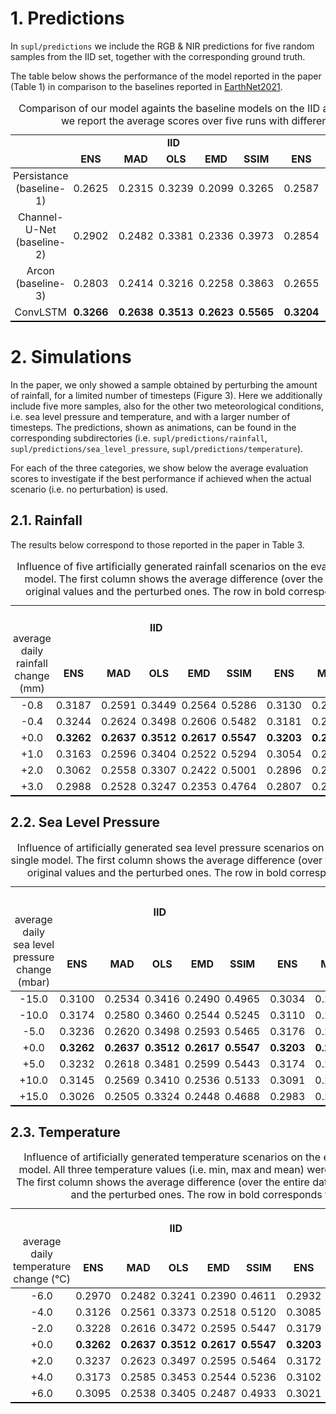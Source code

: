 # 1. Predictions

In `supl/predictions` we include the RGB & NIR predictions for five random samples from the IID set, together with the corresponding ground truth.

The table below shows the performance of the model reported in the paper (Table 1) in comparison to the baselines reported in [EarthNet2021](https://arxiv.org/pdf/2104.10066.pdf).

<table style="border-collapse: collapse; border: medium none; border-spacing: 0px;">
	<caption>
		Comparison of our model againts the baseline models on the IID and OOD test sets. For our model we report the average scores over five runs with different random initializations.
	</caption>
	<tr>
		<td style="text-align: center; padding-right: 3pt; padding-left: 3pt;">
		</td>
		<td style="border-bottom: 0px solid rgb(0, 0, 0); text-align: center; padding-right: 3pt; padding-left: 3pt;" colspan="6">
			<b>IID</b>
		</td>
		<td style="text-align: center; padding-right: 3pt; padding-left: 3pt;">
		</td>
		<td style="border-bottom: 0px solid rgb(0, 0, 0); text-align: center; padding-right: 3pt; padding-left: 3pt;" colspan="6">
			<b>OOD</b>
		</td>
	</tr>
	<tr>
		<td style="border-bottom: 1px solid black; text-align: center; padding-right: 3pt; padding-left: 3pt;">
		</td>
		<td style="border-bottom: 1px solid black; text-align: center; padding-right: 3pt; padding-left: 3pt;">
			<b>ENS</b>
		</td>
		<td style="border-bottom: 1px solid black; text-align: center; padding-right: 3pt; padding-left: 3pt;">
			<b></b>
		</td>
		<td style="border-bottom: 1px solid black; text-align: center; padding-right: 3pt; padding-left: 3pt;">
			<b>MAD</b>
		</td>
		<td style="border-bottom: 1px solid black; text-align: center; padding-right: 3pt; padding-left: 3pt;">
			<b>OLS</b>
		</td>
		<td style="border-bottom: 1px solid black; text-align: center; padding-right: 3pt; padding-left: 3pt;">
			<b>EMD</b>
		</td>
		<td style="border-bottom: 1px solid black; text-align: center; padding-right: 3pt; padding-left: 3pt;">
			<b>SSIM</b>
		</td>
		<td style="border-bottom: 1px solid black; text-align: center; padding-right: 3pt; padding-left: 3pt;">
		</td>
		<td style="border-bottom: 1px solid black; text-align: center; padding-right: 3pt; padding-left: 3pt;">
			<b>ENS</b>
		</td>
		<td style="border-bottom: 1px solid black; text-align: center; padding-right: 3pt; padding-left: 3pt;">
		</td>
		<td style="border-bottom: 1px solid black; text-align: center; padding-right: 3pt; padding-left: 3pt;">
			<b>MAD</b>
		</td>
		<td style="border-bottom: 1px solid black; text-align: center; padding-right: 3pt; padding-left: 3pt;">
			<b>OLS</b>
		</td>
		<td style="border-bottom: 1px solid black; text-align: center; padding-right: 3pt; padding-left: 3pt;">
			<b>EMD</b>
		</td>
		<td style="border-bottom: 1px solid black; text-align: center; padding-right: 3pt; padding-left: 3pt;">
			<b>SSIM</b>
		</td>
	</tr>
	<tr>
		<td style="text-align: center; padding-right: 3pt; padding-left: 3pt;">
			Persistance (baseline-1)
		</td>
		<td style="text-align: center; padding-right: 3pt; padding-left: 3pt;">
			0.2625
		</td>
		<td style="text-align: center; padding-right: 3pt; padding-left: 3pt;">
		</td>
		<td style="text-align: center; padding-right: 3pt; padding-left: 3pt;">
			0.2315
		</td>
		<td style="text-align: center; padding-right: 3pt; padding-left: 3pt;">
			0.3239
		</td>
		<td style="text-align: center; padding-right: 3pt; padding-left: 3pt;">
			0.2099
		</td>
		<td style="text-align: center; padding-right: 3pt; padding-left: 3pt;">
			0.3265
		</td>
		<td style="text-align: center; padding-right: 3pt; padding-left: 3pt;">
		</td>
		<td style="text-align: center; padding-right: 3pt; padding-left: 3pt;">
			0.2587
		</td>
		<td style="text-align: center; padding-right: 3pt; padding-left: 3pt;">
		</td>
		<td style="text-align: center; padding-right: 3pt; padding-left: 3pt;">
			0.2248
		</td>
		<td style="text-align: center; padding-right: 3pt; padding-left: 3pt;">
			0.3236
		</td>
		<td style="text-align: center; padding-right: 3pt; padding-left: 3pt;">
			0.2123
		</td>
		<td style="text-align: center; padding-right: 3pt; padding-left: 3pt;">
			0.3112
		</td>
	</tr>
	<tr>
		<td style="text-align: center; padding-right: 3pt; padding-left: 3pt;">
			Channel-U-Net (baseline-2)
		</td>
		<td style="text-align: center; padding-right: 3pt; padding-left: 3pt;">
			0.2902
		</td>
		<td style="text-align: center; padding-right: 3pt; padding-left: 3pt;">
		</td>
		<td style="text-align: center; padding-right: 3pt; padding-left: 3pt;">
			0.2482
		</td>
		<td style="text-align: center; padding-right: 3pt; padding-left: 3pt;">
			0.3381
		</td>
		<td style="text-align: center; padding-right: 3pt; padding-left: 3pt;">
			0.2336
		</td>
		<td style="text-align: center; padding-right: 3pt; padding-left: 3pt;">
			0.3973
		</td>
		<td style="text-align: center; padding-right: 3pt; padding-left: 3pt;">
		</td>
		<td style="text-align: center; padding-right: 3pt; padding-left: 3pt;">
			0.2854
		</td>
		<td style="text-align: center; padding-right: 3pt; padding-left: 3pt;">
		</td>
		<td style="text-align: center; padding-right: 3pt; padding-left: 3pt;">
			0.2402
		</td>
		<td style="text-align: center; padding-right: 3pt; padding-left: 3pt;">
			0.3390
		</td>
		<td style="text-align: center; padding-right: 3pt; padding-left: 3pt;">
			0.2371
		</td>
		<td style="text-align: center; padding-right: 3pt; padding-left: 3pt;">
			0.3721
		</td>
	</tr>
	<tr>
		<td style="text-align: center; padding-right: 3pt; padding-left: 3pt;">
			Arcon (baseline-3)
		</td>
		<td style="text-align: center; padding-right: 3pt; padding-left: 3pt;">
			0.2803
		</td>
		<td style="text-align: center; padding-right: 3pt; padding-left: 3pt;">
		</td>
		<td style="text-align: center; padding-right: 3pt; padding-left: 3pt;">
			0.2414
		</td>
		<td style="text-align: center; padding-right: 3pt; padding-left: 3pt;">
			0.3216
		</td>
		<td style="text-align: center; padding-right: 3pt; padding-left: 3pt;">
			0.2258
		</td>
		<td style="text-align: center; padding-right: 3pt; padding-left: 3pt;">
			0.3863
		</td>
		<td style="text-align: center; padding-right: 3pt; padding-left: 3pt;">
		</td>
		<td style="text-align: center; padding-right: 3pt; padding-left: 3pt;">
			0.2655
		</td>
		<td style="text-align: center; padding-right: 3pt; padding-left: 3pt;">
		</td>
		<td style="text-align: center; padding-right: 3pt; padding-left: 3pt;">
			0.2314
		</td>
		<td style="text-align: center; padding-right: 3pt; padding-left: 3pt;">
			0.3088
		</td>
		<td style="text-align: center; padding-right: 3pt; padding-left: 3pt;">
			0.2177
		</td>
		<td style="text-align: center; padding-right: 3pt; padding-left: 3pt;">
			0.3432
		</td>
	</tr>
	<tr>
		<td style="border-bottom: 2px solid black; text-align: center; padding-right: 3pt; padding-left: 3pt;">
			ConvLSTM
		</td>
		<td style="border-bottom: 2px solid black; text-align: center; padding-right: 3pt; padding-left: 3pt;">
			<b>0.3266</b>
		</td>
		<td style="border-bottom: 2px solid black; text-align: center; padding-right: 3pt; padding-left: 3pt;">
		</td>
		<td style="border-bottom: 2px solid black; text-align: center; padding-right: 3pt; padding-left: 3pt;">
			<b>0.2638</b>
		</td>
		<td style="border-bottom: 2px solid black; text-align: center; padding-right: 3pt; padding-left: 3pt;">
			<b>0.3513</b>
		</td>
		<td style="border-bottom: 2px solid black; text-align: center; padding-right: 3pt; padding-left: 3pt;">
			<b>0.2623</b>
		</td>
		<td style="border-bottom: 2px solid black; text-align: center; padding-right: 3pt; padding-left: 3pt;">
			<b>0.5565</b>
		</td>
		<td style="border-bottom: 2px solid black; text-align: center; padding-right: 3pt; padding-left: 3pt;">
		</td>
		<td style="border-bottom: 2px solid black; text-align: center; padding-right: 3pt; padding-left: 3pt;">
			<b>0.3204</b>
		</td>
		<td style="border-bottom: 2px solid black; text-align: center; padding-right: 3pt; padding-left: 3pt;">
		</td>
		<td style="border-bottom: 2px solid black; text-align: center; padding-right: 3pt; padding-left: 3pt;">
			<b>0.2541</b>
		</td>
		<td style="border-bottom: 2px solid black; text-align: center; padding-right: 3pt; padding-left: 3pt;">
			<b>0.3522</b>
		</td>
		<td style="border-bottom: 2px solid black; text-align: center; padding-right: 3pt; padding-left: 3pt;">
			<b>0.2660</b>
		</td>
		<td style="border-bottom: 2px solid black; text-align: center; padding-right: 3pt; padding-left: 3pt;">
			<b>0.5125</b>
		</td>
	</tr>
</table>


# 2. Simulations
In the paper, we only showed a sample obtained by perturbing the amount of rainfall, for a limited number of timesteps (Figure 3). 
Here we additionally include five more samples, also for the other two meteorological conditions, i.e. sea level pressure and temperature, and with a larger number of timesteps. The predictions, shown as animations, can be found in the corresponding subdirectories (i.e. `supl/predictions/rainfall`, `supl/predictions/sea_level_pressure`, `supl/predictions/temperature`). 

For each of the three categories, we show below the average evaluation scores to investigate if the best performance if achieved when the actual scenario (i.e. no perturbation) is used.
   
## 2.1. Rainfall

The results below correspond to those reported in the paper in Table 3.

<table style="border-collapse: collapse; border: medium none; border-spacing: 0px;">
	<caption>
		Influence of five artificially generated rainfall scenarios on the evaluation scores, using a single model. The first column shows the average difference (over the entire dataset) between the original values and the perturbed ones. The row in bold corresponds to the actual scenario.
	</caption>
	<tr>
		<td style="border-bottom: 1px solid black; text-align: center; padding-right: 3pt; padding-left: 3pt;" rowspan="2">
			<br>
			<br>
			 average daily
			<br>
			 rainfall change (mm)
		</td>
		<td style="border-bottom: 0px solid rgb(0, 0, 0); text-align: center; padding-right: 3pt; padding-left: 3pt;" colspan="6">
			<b>IID</b>
		</td>
		<td style="text-align: center; padding-right: 3pt; padding-left: 3pt;">
		</td>
		<td style="border-bottom: 0px solid rgb(0, 0, 0); text-align: center; padding-right: 3pt; padding-left: 3pt;" colspan="6">
			<b>OOD</b>
		</td>
	</tr>
	<tr>
		<td style="border-bottom: 1px solid black; text-align: center; padding-right: 3pt; padding-left: 3pt;">
			<b>ENS</b>
		</td>
		<td style="border-bottom: 1px solid black; text-align: center; padding-right: 3pt; padding-left: 3pt;">
			<b></b>
		</td>
		<td style="border-bottom: 1px solid black; text-align: center; padding-right: 3pt; padding-left: 3pt;">
			<b>MAD</b>
		</td>
		<td style="border-bottom: 1px solid black; text-align: center; padding-right: 3pt; padding-left: 3pt;">
			<b>OLS</b>
		</td>
		<td style="border-bottom: 1px solid black; text-align: center; padding-right: 3pt; padding-left: 3pt;">
			<b>EMD</b>
		</td>
		<td style="border-bottom: 1px solid black; text-align: center; padding-right: 3pt; padding-left: 3pt;">
			<b>SSIM</b>
		</td>
		<td style="border-bottom: 1px solid black; text-align: center; padding-right: 3pt; padding-left: 3pt;">
		</td>
		<td style="border-bottom: 1px solid black; text-align: center; padding-right: 3pt; padding-left: 3pt;">
			<b>ENS</b>
		</td>
		<td style="border-bottom: 1px solid black; text-align: center; padding-right: 3pt; padding-left: 3pt;">
		</td>
		<td style="border-bottom: 1px solid black; text-align: center; padding-right: 3pt; padding-left: 3pt;">
			<b>MAD</b>
		</td>
		<td style="border-bottom: 1px solid black; text-align: center; padding-right: 3pt; padding-left: 3pt;">
			<b>OLS</b>
		</td>
		<td style="border-bottom: 1px solid black; text-align: center; padding-right: 3pt; padding-left: 3pt;">
			<b>EMD</b>
		</td>
		<td style="border-bottom: 1px solid black; text-align: center; padding-right: 3pt; padding-left: 3pt;">
			<b>SSIM</b>
		</td>
	</tr>
	<tr>
		<td style="text-align: center; padding-right: 3pt; padding-left: 3pt;">
			-0.8
		</td>
		<td style="text-align: center; padding-right: 3pt; padding-left: 3pt;">
			0.3187
		</td>
		<td style="text-align: center; padding-right: 3pt; padding-left: 3pt;">
		</td>
		<td style="text-align: center; padding-right: 3pt; padding-left: 3pt;">
			0.2591
		</td>
		<td style="text-align: center; padding-right: 3pt; padding-left: 3pt;">
			0.3449
		</td>
		<td style="text-align: center; padding-right: 3pt; padding-left: 3pt;">
			0.2564
		</td>
		<td style="text-align: center; padding-right: 3pt; padding-left: 3pt;">
			0.5286
		</td>
		<td style="text-align: center; padding-right: 3pt; padding-left: 3pt;">
		</td>
		<td style="text-align: center; padding-right: 3pt; padding-left: 3pt;">
			0.3130
		</td>
		<td style="text-align: center; padding-right: 3pt; padding-left: 3pt;">
		</td>
		<td style="text-align: center; padding-right: 3pt; padding-left: 3pt;">
			0.2493
		</td>
		<td style="text-align: center; padding-right: 3pt; padding-left: 3pt;">
			0.3479
		</td>
		<td style="text-align: center; padding-right: 3pt; padding-left: 3pt;">
			0.2610
		</td>
		<td style="text-align: center; padding-right: 3pt; padding-left: 3pt;">
			0.4848
		</td>
	</tr>
	<tr>
		<td style="text-align: center; padding-right: 3pt; padding-left: 3pt;">
			-0.4
		</td>
		<td style="text-align: center; padding-right: 3pt; padding-left: 3pt;">
			0.3244
		</td>
		<td style="text-align: center; padding-right: 3pt; padding-left: 3pt;">
		</td>
		<td style="text-align: center; padding-right: 3pt; padding-left: 3pt;">
			0.2624
		</td>
		<td style="text-align: center; padding-right: 3pt; padding-left: 3pt;">
			0.3498
		</td>
		<td style="text-align: center; padding-right: 3pt; padding-left: 3pt;">
			0.2606
		</td>
		<td style="text-align: center; padding-right: 3pt; padding-left: 3pt;">
			0.5482
		</td>
		<td style="text-align: center; padding-right: 3pt; padding-left: 3pt;">
		</td>
		<td style="text-align: center; padding-right: 3pt; padding-left: 3pt;">
			0.3181
		</td>
		<td style="text-align: center; padding-right: 3pt; padding-left: 3pt;">
		</td>
		<td style="text-align: center; padding-right: 3pt; padding-left: 3pt;">
			0.2523
		</td>
		<td style="text-align: center; padding-right: 3pt; padding-left: 3pt;">
			0.3519
		</td>
		<td style="text-align: center; padding-right: 3pt; padding-left: 3pt;">
			0.2646
		</td>
		<td style="text-align: center; padding-right: 3pt; padding-left: 3pt;">
			0.5025
		</td>
	</tr>
	<tr>
		<td style="text-align: center; padding-right: 3pt; padding-left: 3pt;">
			+0.0
		</td>
		<td style="text-align: center; padding-right: 3pt; padding-left: 3pt;">
			<b>0.3262</b>
		</td>
		<td style="text-align: center; padding-right: 3pt; padding-left: 3pt;">
		</td>
		<td style="text-align: center; padding-right: 3pt; padding-left: 3pt;">
			<b>0.2637</b>
		</td>
		<td style="text-align: center; padding-right: 3pt; padding-left: 3pt;">
			<b>0.3512</b>
		</td>
		<td style="text-align: center; padding-right: 3pt; padding-left: 3pt;">
			<b>0.2617</b>
		</td>
		<td style="text-align: center; padding-right: 3pt; padding-left: 3pt;">
			<b>0.5547</b>
		</td>
		<td style="text-align: center; padding-right: 3pt; padding-left: 3pt;">
		</td>
		<td style="text-align: center; padding-right: 3pt; padding-left: 3pt;">
			<b>0.3203</b>
		</td>
		<td style="text-align: center; padding-right: 3pt; padding-left: 3pt;">
		</td>
		<td style="text-align: center; padding-right: 3pt; padding-left: 3pt;">
			<b>0.2539</b>
		</td>
		<td style="text-align: center; padding-right: 3pt; padding-left: 3pt;">
			<b>0.3530</b>
		</td>
		<td style="text-align: center; padding-right: 3pt; padding-left: 3pt;">
			<b>0.2659</b>
		</td>
		<td style="text-align: center; padding-right: 3pt; padding-left: 3pt;">
			<b>0.5110</b>
		</td>
	</tr>
	<tr>
		<td style="text-align: center; padding-right: 3pt; padding-left: 3pt;">
			+1.0
		</td>
		<td style="text-align: center; padding-right: 3pt; padding-left: 3pt;">
			0.3163
		</td>
		<td style="text-align: center; padding-right: 3pt; padding-left: 3pt;">
		</td>
		<td style="text-align: center; padding-right: 3pt; padding-left: 3pt;">
			0.2596
		</td>
		<td style="text-align: center; padding-right: 3pt; padding-left: 3pt;">
			0.3404
		</td>
		<td style="text-align: center; padding-right: 3pt; padding-left: 3pt;">
			0.2522
		</td>
		<td style="text-align: center; padding-right: 3pt; padding-left: 3pt;">
			0.5294
		</td>
		<td style="text-align: center; padding-right: 3pt; padding-left: 3pt;">
		</td>
		<td style="text-align: center; padding-right: 3pt; padding-left: 3pt;">
			0.3054
		</td>
		<td style="text-align: center; padding-right: 3pt; padding-left: 3pt;">
		</td>
		<td style="text-align: center; padding-right: 3pt; padding-left: 3pt;">
			0.2476
		</td>
		<td style="text-align: center; padding-right: 3pt; padding-left: 3pt;">
			0.3364
		</td>
		<td style="text-align: center; padding-right: 3pt; padding-left: 3pt;">
			0.2517
		</td>
		<td style="text-align: center; padding-right: 3pt; padding-left: 3pt;">
			0.4727
		</td>
	</tr>
	<tr>
		<td style="text-align: center; padding-right: 3pt; padding-left: 3pt;">
			+2.0
		</td>
		<td style="text-align: center; padding-right: 3pt; padding-left: 3pt;">
			0.3062
		</td>
		<td style="text-align: center; padding-right: 3pt; padding-left: 3pt;">
		</td>
		<td style="text-align: center; padding-right: 3pt; padding-left: 3pt;">
			0.2558
		</td>
		<td style="text-align: center; padding-right: 3pt; padding-left: 3pt;">
			0.3307
		</td>
		<td style="text-align: center; padding-right: 3pt; padding-left: 3pt;">
			0.2422
		</td>
		<td style="text-align: center; padding-right: 3pt; padding-left: 3pt;">
			0.5001
		</td>
		<td style="text-align: center; padding-right: 3pt; padding-left: 3pt;">
		</td>
		<td style="text-align: center; padding-right: 3pt; padding-left: 3pt;">
			0.2896
		</td>
		<td style="text-align: center; padding-right: 3pt; padding-left: 3pt;">
		</td>
		<td style="text-align: center; padding-right: 3pt; padding-left: 3pt;">
			0.2433
		</td>
		<td style="text-align: center; padding-right: 3pt; padding-left: 3pt;">
			0.3183
		</td>
		<td style="text-align: center; padding-right: 3pt; padding-left: 3pt;">
			0.2344
		</td>
		<td style="text-align: center; padding-right: 3pt; padding-left: 3pt;">
			0.4363
		</td>
	</tr>
	<tr>
		<td style="border-bottom: 2px solid black; text-align: center; padding-right: 3pt; padding-left: 3pt;">
			+3.0
		</td>
		<td style="border-bottom: 2px solid black; text-align: center; padding-right: 3pt; padding-left: 3pt;">
			0.2988
		</td>
		<td style="border-bottom: 2px solid black; text-align: center; padding-right: 3pt; padding-left: 3pt;">
		</td>
		<td style="border-bottom: 2px solid black; text-align: center; padding-right: 3pt; padding-left: 3pt;">
			0.2528
		</td>
		<td style="border-bottom: 2px solid black; text-align: center; padding-right: 3pt; padding-left: 3pt;">
			0.3247
		</td>
		<td style="border-bottom: 2px solid black; text-align: center; padding-right: 3pt; padding-left: 3pt;">
			0.2353
		</td>
		<td style="border-bottom: 2px solid black; text-align: center; padding-right: 3pt; padding-left: 3pt;">
			0.4764
		</td>
		<td style="border-bottom: 2px solid black; text-align: center; padding-right: 3pt; padding-left: 3pt;">
		</td>
		<td style="border-bottom: 2px solid black; text-align: center; padding-right: 3pt; padding-left: 3pt;">
			0.2807
		</td>
		<td style="border-bottom: 2px solid black; text-align: center; padding-right: 3pt; padding-left: 3pt;">
		</td>
		<td style="border-bottom: 2px solid black; text-align: center; padding-right: 3pt; padding-left: 3pt;">
			0.2408
		</td>
		<td style="border-bottom: 2px solid black; text-align: center; padding-right: 3pt; padding-left: 3pt;">
			0.3087
		</td>
		<td style="border-bottom: 2px solid black; text-align: center; padding-right: 3pt; padding-left: 3pt;">
			0.2252
		</td>
		<td style="border-bottom: 2px solid black; text-align: center; padding-right: 3pt; padding-left: 3pt;">
			0.4133
		</td>
	</tr>
</table>

## 2.2. Sea Level Pressure

<table style="border-collapse: collapse; border: medium none; border-spacing: 0px;">
	<caption>
		Influence of artificially generated sea level pressure scenarios on the evaluation scores, using a single model. The first column shows the average difference (over the entire dataset) between the original values and the perturbed ones. The row in bold corresponds to the actual scenario.
	</caption>
	<tr>
		<td style="border-bottom: 1px solid black; text-align: center; padding-right: 3pt; padding-left: 3pt;" rowspan="2">
			<br>
			<br>
			 average daily sea level
			<br>
			 pressure change (mbar)
		</td>
		<td style="border-bottom: 0px solid rgb(0, 0, 0); text-align: center; padding-right: 3pt; padding-left: 3pt;" colspan="6">
			<b>IID</b>
		</td>
		<td style="text-align: center; padding-right: 3pt; padding-left: 3pt;">
		</td>
		<td style="border-bottom: 0px solid rgb(0, 0, 0); text-align: center; padding-right: 3pt; padding-left: 3pt;" colspan="6">
			<b>OOD</b>
		</td>
	</tr>
	<tr>
		<td style="border-bottom: 1px solid black; text-align: center; padding-right: 3pt; padding-left: 3pt;">
			<b>ENS</b>
		</td>
		<td style="border-bottom: 1px solid black; text-align: center; padding-right: 3pt; padding-left: 3pt;">
			<b></b>
		</td>
		<td style="border-bottom: 1px solid black; text-align: center; padding-right: 3pt; padding-left: 3pt;">
			<b>MAD</b>
		</td>
		<td style="border-bottom: 1px solid black; text-align: center; padding-right: 3pt; padding-left: 3pt;">
			<b>OLS</b>
		</td>
		<td style="border-bottom: 1px solid black; text-align: center; padding-right: 3pt; padding-left: 3pt;">
			<b>EMD</b>
		</td>
		<td style="border-bottom: 1px solid black; text-align: center; padding-right: 3pt; padding-left: 3pt;">
			<b>SSIM</b>
		</td>
		<td style="border-bottom: 1px solid black; text-align: center; padding-right: 3pt; padding-left: 3pt;">
		</td>
		<td style="border-bottom: 1px solid black; text-align: center; padding-right: 3pt; padding-left: 3pt;">
			<b>ENS</b>
		</td>
		<td style="border-bottom: 1px solid black; text-align: center; padding-right: 3pt; padding-left: 3pt;">
		</td>
		<td style="border-bottom: 1px solid black; text-align: center; padding-right: 3pt; padding-left: 3pt;">
			<b>MAD</b>
		</td>
		<td style="border-bottom: 1px solid black; text-align: center; padding-right: 3pt; padding-left: 3pt;">
			<b>OLS</b>
		</td>
		<td style="border-bottom: 1px solid black; text-align: center; padding-right: 3pt; padding-left: 3pt;">
			<b>EMD</b>
		</td>
		<td style="border-bottom: 1px solid black; text-align: center; padding-right: 3pt; padding-left: 3pt;">
			<b>SSIM</b>
		</td>
	</tr>
	<tr>
		<td style="text-align: center; padding-right: 3pt; padding-left: 3pt;">
			-15.0
		</td>
		<td style="text-align: center; padding-right: 3pt; padding-left: 3pt;">
			0.3100
		</td>
		<td style="text-align: center; padding-right: 3pt; padding-left: 3pt;">
		</td>
		<td style="text-align: center; padding-right: 3pt; padding-left: 3pt;">
			0.2534
		</td>
		<td style="text-align: center; padding-right: 3pt; padding-left: 3pt;">
			0.3416
		</td>
		<td style="text-align: center; padding-right: 3pt; padding-left: 3pt;">
			0.2490
		</td>
		<td style="text-align: center; padding-right: 3pt; padding-left: 3pt;">
			0.4965
		</td>
		<td style="text-align: center; padding-right: 3pt; padding-left: 3pt;">
		</td>
		<td style="text-align: center; padding-right: 3pt; padding-left: 3pt;">
			0.3034
		</td>
		<td style="text-align: center; padding-right: 3pt; padding-left: 3pt;">
		</td>
		<td style="text-align: center; padding-right: 3pt; padding-left: 3pt;">
			0.2435
		</td>
		<td style="text-align: center; padding-right: 3pt; padding-left: 3pt;">
			0.3442
		</td>
		<td style="text-align: center; padding-right: 3pt; padding-left: 3pt;">
			0.2526
		</td>
		<td style="text-align: center; padding-right: 3pt; padding-left: 3pt;">
			0.4520
		</td>
	</tr>
	<tr>
		<td style="text-align: center; padding-right: 3pt; padding-left: 3pt;">
			-10.0
		</td>
		<td style="text-align: center; padding-right: 3pt; padding-left: 3pt;">
			0.3174
		</td>
		<td style="text-align: center; padding-right: 3pt; padding-left: 3pt;">
		</td>
		<td style="text-align: center; padding-right: 3pt; padding-left: 3pt;">
			0.2580
		</td>
		<td style="text-align: center; padding-right: 3pt; padding-left: 3pt;">
			0.3460
		</td>
		<td style="text-align: center; padding-right: 3pt; padding-left: 3pt;">
			0.2544
		</td>
		<td style="text-align: center; padding-right: 3pt; padding-left: 3pt;">
			0.5245
		</td>
		<td style="text-align: center; padding-right: 3pt; padding-left: 3pt;">
		</td>
		<td style="text-align: center; padding-right: 3pt; padding-left: 3pt;">
			0.3110
		</td>
		<td style="text-align: center; padding-right: 3pt; padding-left: 3pt;">
		</td>
		<td style="text-align: center; padding-right: 3pt; padding-left: 3pt;">
			0.2476
		</td>
		<td style="text-align: center; padding-right: 3pt; padding-left: 3pt;">
			0.3487
		</td>
		<td style="text-align: center; padding-right: 3pt; padding-left: 3pt;">
			0.2588
		</td>
		<td style="text-align: center; padding-right: 3pt; padding-left: 3pt;">
			0.4782
		</td>
	</tr>
	<tr>
		<td style="text-align: center; padding-right: 3pt; padding-left: 3pt;">
			-5.0
		</td>
		<td style="text-align: center; padding-right: 3pt; padding-left: 3pt;">
			0.3236
		</td>
		<td style="text-align: center; padding-right: 3pt; padding-left: 3pt;">
		</td>
		<td style="text-align: center; padding-right: 3pt; padding-left: 3pt;">
			0.2620
		</td>
		<td style="text-align: center; padding-right: 3pt; padding-left: 3pt;">
			0.3498
		</td>
		<td style="text-align: center; padding-right: 3pt; padding-left: 3pt;">
			0.2593
		</td>
		<td style="text-align: center; padding-right: 3pt; padding-left: 3pt;">
			0.5465
		</td>
		<td style="text-align: center; padding-right: 3pt; padding-left: 3pt;">
		</td>
		<td style="text-align: center; padding-right: 3pt; padding-left: 3pt;">
			0.3176
		</td>
		<td style="text-align: center; padding-right: 3pt; padding-left: 3pt;">
		</td>
		<td style="text-align: center; padding-right: 3pt; padding-left: 3pt;">
			0.2517
		</td>
		<td style="text-align: center; padding-right: 3pt; padding-left: 3pt;">
			0.3523
		</td>
		<td style="text-align: center; padding-right: 3pt; padding-left: 3pt;">
			0.2640
		</td>
		<td style="text-align: center; padding-right: 3pt; padding-left: 3pt;">
			0.5012
		</td>
	</tr>
	<tr>
		<td style="text-align: center; padding-right: 3pt; padding-left: 3pt;">
			+0.0
		</td>
		<td style="text-align: center; padding-right: 3pt; padding-left: 3pt;">
			<b>0.3262</b>
		</td>
		<td style="text-align: center; padding-right: 3pt; padding-left: 3pt;">
		</td>
		<td style="text-align: center; padding-right: 3pt; padding-left: 3pt;">
			<b>0.2637</b>
		</td>
		<td style="text-align: center; padding-right: 3pt; padding-left: 3pt;">
			<b>0.3512</b>
		</td>
		<td style="text-align: center; padding-right: 3pt; padding-left: 3pt;">
			<b>0.2617</b>
		</td>
		<td style="text-align: center; padding-right: 3pt; padding-left: 3pt;">
			<b>0.5547</b>
		</td>
		<td style="text-align: center; padding-right: 3pt; padding-left: 3pt;">
		</td>
		<td style="text-align: center; padding-right: 3pt; padding-left: 3pt;">
			<b>0.3203</b>
		</td>
		<td style="text-align: center; padding-right: 3pt; padding-left: 3pt;">
		</td>
		<td style="text-align: center; padding-right: 3pt; padding-left: 3pt;">
			<b>0.2539</b>
		</td>
		<td style="text-align: center; padding-right: 3pt; padding-left: 3pt;">
			<b>0.3530</b>
		</td>
		<td style="text-align: center; padding-right: 3pt; padding-left: 3pt;">
			<b>0.2659</b>
		</td>
		<td style="text-align: center; padding-right: 3pt; padding-left: 3pt;">
			<b>0.5110</b>
		</td>
	</tr>
	<tr>
		<td style="text-align: center; padding-right: 3pt; padding-left: 3pt;">
			+5.0
		</td>
		<td style="text-align: center; padding-right: 3pt; padding-left: 3pt;">
			0.3232
		</td>
		<td style="text-align: center; padding-right: 3pt; padding-left: 3pt;">
		</td>
		<td style="text-align: center; padding-right: 3pt; padding-left: 3pt;">
			0.2618
		</td>
		<td style="text-align: center; padding-right: 3pt; padding-left: 3pt;">
			0.3481
		</td>
		<td style="text-align: center; padding-right: 3pt; padding-left: 3pt;">
			0.2599
		</td>
		<td style="text-align: center; padding-right: 3pt; padding-left: 3pt;">
			0.5443
		</td>
		<td style="text-align: center; padding-right: 3pt; padding-left: 3pt;">
		</td>
		<td style="text-align: center; padding-right: 3pt; padding-left: 3pt;">
			0.3174
		</td>
		<td style="text-align: center; padding-right: 3pt; padding-left: 3pt;">
		</td>
		<td style="text-align: center; padding-right: 3pt; padding-left: 3pt;">
			0.2529
		</td>
		<td style="text-align: center; padding-right: 3pt; padding-left: 3pt;">
			0.3502
		</td>
		<td style="text-align: center; padding-right: 3pt; padding-left: 3pt;">
			0.2633
		</td>
		<td style="text-align: center; padding-right: 3pt; padding-left: 3pt;">
			0.5012
		</td>
	</tr>
	<tr>
		<td style="text-align: center; padding-right: 3pt; padding-left: 3pt;">
			+10.0
		</td>
		<td style="text-align: center; padding-right: 3pt; padding-left: 3pt;">
			0.3145
		</td>
		<td style="text-align: center; padding-right: 3pt; padding-left: 3pt;">
		</td>
		<td style="text-align: center; padding-right: 3pt; padding-left: 3pt;">
			0.2569
		</td>
		<td style="text-align: center; padding-right: 3pt; padding-left: 3pt;">
			0.3410
		</td>
		<td style="text-align: center; padding-right: 3pt; padding-left: 3pt;">
			0.2536
		</td>
		<td style="text-align: center; padding-right: 3pt; padding-left: 3pt;">
			0.5133
		</td>
		<td style="text-align: center; padding-right: 3pt; padding-left: 3pt;">
		</td>
		<td style="text-align: center; padding-right: 3pt; padding-left: 3pt;">
			0.3091
		</td>
		<td style="text-align: center; padding-right: 3pt; padding-left: 3pt;">
		</td>
		<td style="text-align: center; padding-right: 3pt; padding-left: 3pt;">
			0.2487
		</td>
		<td style="text-align: center; padding-right: 3pt; padding-left: 3pt;">
			0.3436
		</td>
		<td style="text-align: center; padding-right: 3pt; padding-left: 3pt;">
			0.2571
		</td>
		<td style="text-align: center; padding-right: 3pt; padding-left: 3pt;">
			0.4714
		</td>
	</tr>
	<tr>
		<td style="border-bottom: 2px solid black; text-align: center; padding-right: 3pt; padding-left: 3pt;">
			+15.0
		</td>
		<td style="border-bottom: 2px solid black; text-align: center; padding-right: 3pt; padding-left: 3pt;">
			0.3026
		</td>
		<td style="border-bottom: 2px solid black; text-align: center; padding-right: 3pt; padding-left: 3pt;">
		</td>
		<td style="border-bottom: 2px solid black; text-align: center; padding-right: 3pt; padding-left: 3pt;">
			0.2505
		</td>
		<td style="border-bottom: 2px solid black; text-align: center; padding-right: 3pt; padding-left: 3pt;">
			0.3324
		</td>
		<td style="border-bottom: 2px solid black; text-align: center; padding-right: 3pt; padding-left: 3pt;">
			0.2448
		</td>
		<td style="border-bottom: 2px solid black; text-align: center; padding-right: 3pt; padding-left: 3pt;">
			0.4688
		</td>
		<td style="border-bottom: 2px solid black; text-align: center; padding-right: 3pt; padding-left: 3pt;">
		</td>
		<td style="border-bottom: 2px solid black; text-align: center; padding-right: 3pt; padding-left: 3pt;">
			0.2983
		</td>
		<td style="border-bottom: 2px solid black; text-align: center; padding-right: 3pt; padding-left: 3pt;">
		</td>
		<td style="border-bottom: 2px solid black; text-align: center; padding-right: 3pt; padding-left: 3pt;">
			0.2432
		</td>
		<td style="border-bottom: 2px solid black; text-align: center; padding-right: 3pt; padding-left: 3pt;">
			0.3358
		</td>
		<td style="border-bottom: 2px solid black; text-align: center; padding-right: 3pt; padding-left: 3pt;">
			0.2494
		</td>
		<td style="border-bottom: 2px solid black; text-align: center; padding-right: 3pt; padding-left: 3pt;">
			0.4329
		</td>
	</tr>
</table>

## 2.3. Temperature
<table style="border-collapse: collapse; border: medium none; border-spacing: 0px;">
	<caption>
		Influence of artificially generated temperature scenarios on the evaluation scores, using a single model. All three temperature values (i.e. min, max and mean) were perturbed by the same amount. The first column shows the average difference (over the entire dataset) between the original values and the perturbed ones. The row in bold corresponds to the actual scenario.
	</caption>
	<tr>
		<td style="border-bottom: 1px solid black; text-align: center; padding-right: 3pt; padding-left: 3pt;" rowspan="2">
			<br>
			<br>
			 average daily
			<br>
			 temperature change (&#8451)
		</td>
		<td style="border-bottom: 0px solid rgb(0, 0, 0); text-align: center; padding-right: 3pt; padding-left: 3pt;" colspan="6">
			<b>IID</b>
		</td>
		<td style="text-align: center; padding-right: 3pt; padding-left: 3pt;">
		</td>
		<td style="border-bottom: 0px solid rgb(0, 0, 0); text-align: center; padding-right: 3pt; padding-left: 3pt;" colspan="6">
			<b>OOD</b>
		</td>
	</tr>
	<tr>
		<td style="border-bottom: 1px solid black; text-align: center; padding-right: 3pt; padding-left: 3pt;">
			<b>ENS</b>
		</td>
		<td style="border-bottom: 1px solid black; text-align: center; padding-right: 3pt; padding-left: 3pt;">
			<b></b>
		</td>
		<td style="border-bottom: 1px solid black; text-align: center; padding-right: 3pt; padding-left: 3pt;">
			<b>MAD</b>
		</td>
		<td style="border-bottom: 1px solid black; text-align: center; padding-right: 3pt; padding-left: 3pt;">
			<b>OLS</b>
		</td>
		<td style="border-bottom: 1px solid black; text-align: center; padding-right: 3pt; padding-left: 3pt;">
			<b>EMD</b>
		</td>
		<td style="border-bottom: 1px solid black; text-align: center; padding-right: 3pt; padding-left: 3pt;">
			<b>SSIM</b>
		</td>
		<td style="border-bottom: 1px solid black; text-align: center; padding-right: 3pt; padding-left: 3pt;">
		</td>
		<td style="border-bottom: 1px solid black; text-align: center; padding-right: 3pt; padding-left: 3pt;">
			<b>ENS</b>
		</td>
		<td style="border-bottom: 1px solid black; text-align: center; padding-right: 3pt; padding-left: 3pt;">
		</td>
		<td style="border-bottom: 1px solid black; text-align: center; padding-right: 3pt; padding-left: 3pt;">
			<b>MAD</b>
		</td>
		<td style="border-bottom: 1px solid black; text-align: center; padding-right: 3pt; padding-left: 3pt;">
			<b>OLS</b>
		</td>
		<td style="border-bottom: 1px solid black; text-align: center; padding-right: 3pt; padding-left: 3pt;">
			<b>EMD</b>
		</td>
		<td style="border-bottom: 1px solid black; text-align: center; padding-right: 3pt; padding-left: 3pt;">
			<b>SSIM</b>
		</td>
	</tr>
	<tr>
		<td style="text-align: center; padding-right: 3pt; padding-left: 3pt;">
			-6.0
		</td>
		<td style="text-align: center; padding-right: 3pt; padding-left: 3pt;">
			0.2970
		</td>
		<td style="text-align: center; padding-right: 3pt; padding-left: 3pt;">
		</td>
		<td style="text-align: center; padding-right: 3pt; padding-left: 3pt;">
			0.2482
		</td>
		<td style="text-align: center; padding-right: 3pt; padding-left: 3pt;">
			0.3241
		</td>
		<td style="text-align: center; padding-right: 3pt; padding-left: 3pt;">
			0.2390
		</td>
		<td style="text-align: center; padding-right: 3pt; padding-left: 3pt;">
			0.4611
		</td>
		<td style="text-align: center; padding-right: 3pt; padding-left: 3pt;">
		</td>
		<td style="text-align: center; padding-right: 3pt; padding-left: 3pt;">
			0.2932
		</td>
		<td style="text-align: center; padding-right: 3pt; padding-left: 3pt;">
		</td>
		<td style="text-align: center; padding-right: 3pt; padding-left: 3pt;">
			0.2405
		</td>
		<td style="text-align: center; padding-right: 3pt; padding-left: 3pt;">
			0.3265
		</td>
		<td style="text-align: center; padding-right: 3pt; padding-left: 3pt;">
			0.2451
		</td>
		<td style="text-align: center; padding-right: 3pt; padding-left: 3pt;">
			0.4268
		</td>
	</tr>
	<tr>
		<td style="text-align: center; padding-right: 3pt; padding-left: 3pt;">
			-4.0
		</td>
		<td style="text-align: center; padding-right: 3pt; padding-left: 3pt;">
			0.3126
		</td>
		<td style="text-align: center; padding-right: 3pt; padding-left: 3pt;">
		</td>
		<td style="text-align: center; padding-right: 3pt; padding-left: 3pt;">
			0.2561
		</td>
		<td style="text-align: center; padding-right: 3pt; padding-left: 3pt;">
			0.3373
		</td>
		<td style="text-align: center; padding-right: 3pt; padding-left: 3pt;">
			0.2518
		</td>
		<td style="text-align: center; padding-right: 3pt; padding-left: 3pt;">
			0.5120
		</td>
		<td style="text-align: center; padding-right: 3pt; padding-left: 3pt;">
		</td>
		<td style="text-align: center; padding-right: 3pt; padding-left: 3pt;">
			0.3085
		</td>
		<td style="text-align: center; padding-right: 3pt; padding-left: 3pt;">
		</td>
		<td style="text-align: center; padding-right: 3pt; padding-left: 3pt;">
			0.2481
		</td>
		<td style="text-align: center; padding-right: 3pt; padding-left: 3pt;">
			0.3410
		</td>
		<td style="text-align: center; padding-right: 3pt; padding-left: 3pt;">
			0.2570
		</td>
		<td style="text-align: center; padding-right: 3pt; padding-left: 3pt;">
			0.4730
		</td>
	</tr>
	<tr>
		<td style="text-align: center; padding-right: 3pt; padding-left: 3pt;">
			-2.0
		</td>
		<td style="text-align: center; padding-right: 3pt; padding-left: 3pt;">
			0.3228
		</td>
		<td style="text-align: center; padding-right: 3pt; padding-left: 3pt;">
		</td>
		<td style="text-align: center; padding-right: 3pt; padding-left: 3pt;">
			0.2616
		</td>
		<td style="text-align: center; padding-right: 3pt; padding-left: 3pt;">
			0.3472
		</td>
		<td style="text-align: center; padding-right: 3pt; padding-left: 3pt;">
			0.2595
		</td>
		<td style="text-align: center; padding-right: 3pt; padding-left: 3pt;">
			0.5447
		</td>
		<td style="text-align: center; padding-right: 3pt; padding-left: 3pt;">
		</td>
		<td style="text-align: center; padding-right: 3pt; padding-left: 3pt;">
			0.3179
		</td>
		<td style="text-align: center; padding-right: 3pt; padding-left: 3pt;">
		</td>
		<td style="text-align: center; padding-right: 3pt; padding-left: 3pt;">
			0.2530
		</td>
		<td style="text-align: center; padding-right: 3pt; padding-left: 3pt;">
			0.3502
		</td>
		<td style="text-align: center; padding-right: 3pt; padding-left: 3pt;">
			0.2640
		</td>
		<td style="text-align: center; padding-right: 3pt; padding-left: 3pt;">
			0.5031
		</td>
	</tr>
	<tr>
		<td style="text-align: center; padding-right: 3pt; padding-left: 3pt;">
			+0.0
		</td>
		<td style="text-align: center; padding-right: 3pt; padding-left: 3pt;">
			<b>0.3262</b>
		</td>
		<td style="text-align: center; padding-right: 3pt; padding-left: 3pt;">
		</td>
		<td style="text-align: center; padding-right: 3pt; padding-left: 3pt;">
			<b>0.2637</b>
		</td>
		<td style="text-align: center; padding-right: 3pt; padding-left: 3pt;">
			<b>0.3512</b>
		</td>
		<td style="text-align: center; padding-right: 3pt; padding-left: 3pt;">
			<b>0.2617</b>
		</td>
		<td style="text-align: center; padding-right: 3pt; padding-left: 3pt;">
			<b>0.5547</b>
		</td>
		<td style="text-align: center; padding-right: 3pt; padding-left: 3pt;">
		</td>
		<td style="text-align: center; padding-right: 3pt; padding-left: 3pt;">
			<b>0.3203</b>
		</td>
		<td style="text-align: center; padding-right: 3pt; padding-left: 3pt;">
		</td>
		<td style="text-align: center; padding-right: 3pt; padding-left: 3pt;">
			<b>0.2539</b>
		</td>
		<td style="text-align: center; padding-right: 3pt; padding-left: 3pt;">
			<b>0.3530</b>
		</td>
		<td style="text-align: center; padding-right: 3pt; padding-left: 3pt;">
			<b>0.2659</b>
		</td>
		<td style="text-align: center; padding-right: 3pt; padding-left: 3pt;">
			<b>0.5110</b>
		</td>
	</tr>
	<tr>
		<td style="text-align: center; padding-right: 3pt; padding-left: 3pt;">
			+2.0
		</td>
		<td style="text-align: center; padding-right: 3pt; padding-left: 3pt;">
			0.3237
		</td>
		<td style="text-align: center; padding-right: 3pt; padding-left: 3pt;">
		</td>
		<td style="text-align: center; padding-right: 3pt; padding-left: 3pt;">
			0.2623
		</td>
		<td style="text-align: center; padding-right: 3pt; padding-left: 3pt;">
			0.3497
		</td>
		<td style="text-align: center; padding-right: 3pt; padding-left: 3pt;">
			0.2595
		</td>
		<td style="text-align: center; padding-right: 3pt; padding-left: 3pt;">
			0.5464
		</td>
		<td style="text-align: center; padding-right: 3pt; padding-left: 3pt;">
		</td>
		<td style="text-align: center; padding-right: 3pt; padding-left: 3pt;">
			0.3172
		</td>
		<td style="text-align: center; padding-right: 3pt; padding-left: 3pt;">
		</td>
		<td style="text-align: center; padding-right: 3pt; padding-left: 3pt;">
			0.2515
		</td>
		<td style="text-align: center; padding-right: 3pt; padding-left: 3pt;">
			0.3522
		</td>
		<td style="text-align: center; padding-right: 3pt; padding-left: 3pt;">
			0.2637
		</td>
		<td style="text-align: center; padding-right: 3pt; padding-left: 3pt;">
			0.4994
		</td>
	</tr>
	<tr>
		<td style="text-align: center; padding-right: 3pt; padding-left: 3pt;">
			+4.0
		</td>
		<td style="text-align: center; padding-right: 3pt; padding-left: 3pt;">
			0.3173
		</td>
		<td style="text-align: center; padding-right: 3pt; padding-left: 3pt;">
		</td>
		<td style="text-align: center; padding-right: 3pt; padding-left: 3pt;">
			0.2585
		</td>
		<td style="text-align: center; padding-right: 3pt; padding-left: 3pt;">
			0.3453
		</td>
		<td style="text-align: center; padding-right: 3pt; padding-left: 3pt;">
			0.2544
		</td>
		<td style="text-align: center; padding-right: 3pt; padding-left: 3pt;">
			0.5236
		</td>
		<td style="text-align: center; padding-right: 3pt; padding-left: 3pt;">
		</td>
		<td style="text-align: center; padding-right: 3pt; padding-left: 3pt;">
			0.3102
		</td>
		<td style="text-align: center; padding-right: 3pt; padding-left: 3pt;">
		</td>
		<td style="text-align: center; padding-right: 3pt; padding-left: 3pt;">
			0.2471
		</td>
		<td style="text-align: center; padding-right: 3pt; padding-left: 3pt;">
			0.3486
		</td>
		<td style="text-align: center; padding-right: 3pt; padding-left: 3pt;">
			0.2585
		</td>
		<td style="text-align: center; padding-right: 3pt; padding-left: 3pt;">
			0.4741
		</td>
	</tr>
	<tr>
		<td style="border-bottom: 2px solid black; text-align: center; padding-right: 3pt; padding-left: 3pt;">
			+6.0
		</td>
		<td style="border-bottom: 2px solid black; text-align: center; padding-right: 3pt; padding-left: 3pt;">
			0.3095
		</td>
		<td style="border-bottom: 2px solid black; text-align: center; padding-right: 3pt; padding-left: 3pt;">
		</td>
		<td style="border-bottom: 2px solid black; text-align: center; padding-right: 3pt; padding-left: 3pt;">
			0.2538
		</td>
		<td style="border-bottom: 2px solid black; text-align: center; padding-right: 3pt; padding-left: 3pt;">
			0.3405
		</td>
		<td style="border-bottom: 2px solid black; text-align: center; padding-right: 3pt; padding-left: 3pt;">
			0.2487
		</td>
		<td style="border-bottom: 2px solid black; text-align: center; padding-right: 3pt; padding-left: 3pt;">
			0.4933
		</td>
		<td style="border-bottom: 2px solid black; text-align: center; padding-right: 3pt; padding-left: 3pt;">
		</td>
		<td style="border-bottom: 2px solid black; text-align: center; padding-right: 3pt; padding-left: 3pt;">
			0.3021
		</td>
		<td style="border-bottom: 2px solid black; text-align: center; padding-right: 3pt; padding-left: 3pt;">
		</td>
		<td style="border-bottom: 2px solid black; text-align: center; padding-right: 3pt; padding-left: 3pt;">
			0.2426
		</td>
		<td style="border-bottom: 2px solid black; text-align: center; padding-right: 3pt; padding-left: 3pt;">
			0.3439
		</td>
		<td style="border-bottom: 2px solid black; text-align: center; padding-right: 3pt; padding-left: 3pt;">
			0.2524
		</td>
		<td style="border-bottom: 2px solid black; text-align: center; padding-right: 3pt; padding-left: 3pt;">
			0.4444
		</td>
	</tr>
</table>